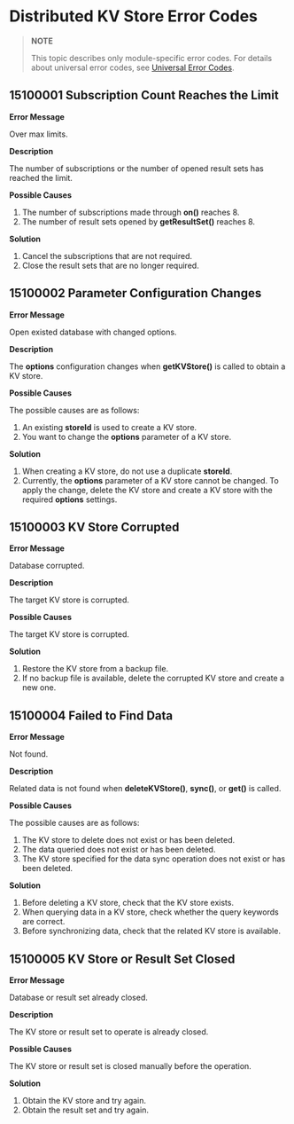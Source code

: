 # Distributed KV Store Error Codes

> **NOTE**
>
> This topic describes only module-specific error codes. For details about universal error codes, see [Universal Error Codes](../errorcode-universal.md).

## 15100001 Subscription Count Reaches the Limit

**Error Message**

Over max  limits.

**Description**

The number of subscriptions or the number of opened result sets has reached the limit.

**Possible Causes**

1.  The number of subscriptions made through **on()** reaches 8.
2.  The number of result sets opened by **getResultSet()** reaches 8.

**Solution**

1. Cancel the subscriptions that are not required.
2. Close the result sets that are no longer required.

## 15100002 Parameter Configuration Changes

**Error Message**

Open existed database with changed options.

**Description**

The **options** configuration changes when **getKVStore()** is called to obtain a KV store.

**Possible Causes**

The possible causes are as follows:
1. An existing **storeId** is used to create a KV store.
2. You want to change the **options** parameter of a KV store.

**Solution**

1. When creating a KV store, do not use a duplicate **storeId**.
2. Currently, the **options** parameter of a KV store cannot be changed. To apply the change, delete the KV store and create a KV store with the required **options** settings.

## 15100003 KV Store Corrupted

**Error Message**

Database corrupted.

**Description**

The target KV store is corrupted.

**Possible Causes**

The target KV store is corrupted.

**Solution**

1. Restore the KV store from a backup file.
2. If no backup file is available, delete the corrupted KV store and create a new one.

## 15100004 Failed to Find Data

**Error Message**

Not found.

**Description**

Related data is not found when **deleteKVStore()**, **sync()**, or **get()** is called.

**Possible Causes**

The possible causes are as follows:
1. The KV store to delete does not exist or has been deleted.
2. The data queried does not exist or has been deleted.
3. The KV store specified for the data sync operation does not exist or has been deleted.

**Solution**

1. Before deleting a KV store, check that the KV store exists.
2. When querying data in a KV store, check whether the query keywords are correct.
3. Before synchronizing data, check that the related KV store is available.

## 15100005 KV Store or Result Set Closed

**Error Message**

Database or result set already closed.

**Description**

The KV store or result set to operate is already closed.

**Possible Causes**

The KV store or result set is closed manually before the operation.

**Solution**

1. Obtain the KV store and try again.
2. Obtain the result set and try again.